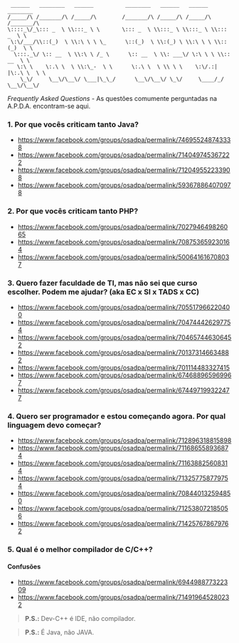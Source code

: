```
 ______   ________   ______          ________   ______   ______   ________      
/_____/\ /_______/\ /_____/\        /_______/\ /_____/\ /_____/\ /_______/\     
\::::_\/_\::: _  \ \\:::_ \ \       \::: _  \ \\:::_ \ \\:::_ \ \\::: _  \ \    
 \:\/___/\\::(_)  \ \\:\ \ \ \_      \::(_)  \ \\:(_) \ \\:\ \ \ \\::(_)  \ \   
  \:::._\/ \:: __  \ \\:\ \ /_ \      \:: __  \ \\: ___\/ \:\ \ \ \\:: __  \ \  
   \:\ \    \:.\ \  \ \\:\_-  \ \      \:.\ \  \ \\ \ \    \:\/.:| |\:.\ \  \ \ 
    \_\/     \__\/\__\/ \___|\_\_/      \__\/\__\/ \_\/     \____/_/ \__\/\__\/ 
```

*Frequently Asked Questions* - As questões comumente perguntadas na A.P.D.A. encontram-se aqui.

### 1. Por que vocês criticam tanto Java?

- https://www.facebook.com/groups/osadpa/permalink/746955248743338
- https://www.facebook.com/groups/osadpa/permalink/714049745367222
- https://www.facebook.com/groups/osadpa/permalink/712049552233908
- https://www.facebook.com/groups/osadpa/permalink/593678864070978

### 2. Por que vocês criticam tanto PHP?

- https://www.facebook.com/groups/osadpa/permalink/702794649826065
- https://www.facebook.com/groups/osadpa/permalink/708753659230164
- https://www.facebook.com/groups/osadpa/permalink/500641616708037

### 3. Quero fazer faculdade de TI, mas não sei que curso escolher. Podem me ajudar? (aka EC x SI x TADS x CC)

- https://www.facebook.com/groups/osadpa/permalink/705517966220400
- https://www.facebook.com/groups/osadpa/permalink/704744426297754
- https://www.facebook.com/groups/osadpa/permalink/704657446306452
- https://www.facebook.com/groups/osadpa/permalink/701373146634882
- https://www.facebook.com/groups/osadpa/permalink/701114483327415
- https://www.facebook.com/groups/osadpa/permalink/674688965969967
- https://www.facebook.com/groups/osadpa/permalink/674497199322477

### 4. Quero ser programador e estou começando agora. Por qual linguagem devo começar?

- https://www.facebook.com/groups/osadpa/permalink/712896318815898
- https://www.facebook.com/groups/osadpa/permalink/711686558936874
- https://www.facebook.com/groups/osadpa/permalink/711638825608314
- https://www.facebook.com/groups/osadpa/permalink/713257758779754
- https://www.facebook.com/groups/osadpa/permalink/708440132594850
- https://www.facebook.com/groups/osadpa/permalink/712538072185056
- https://www.facebook.com/groups/osadpa/permalink/714257678679762

### 5. Qual é o melhor compilador de C/C++?

#### Confusões

- https://www.facebook.com/groups/osadpa/permalink/694498877322309
- https://www.facebook.com/groups/osadpa/permalink/714919645280232

> **P.S.:** Dev-C++ é IDE, não compilador.

> **P.S.:** É Java, não JAVA.
